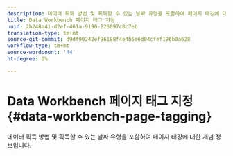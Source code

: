 ```yaml
---
description: 데이터 획득 방법 및 획득할 수 있는 날짜 유형을 포함하여 페이지 태깅에 대한 개념 정보입니다.
title: Data Workbench 페이지 태그 지정
uuid: 2b248a41-d2ef-461a-9190-226097c8c7eb
translation-type: tm+mt
source-git-commit: d9df90242ef96188f4e4b5e6d04cfef196b0a628
workflow-type: tm+mt
source-wordcount: '44'
ht-degree: 0%

---
```



# Data Workbench 페이지 태그 지정{#data-workbench-page-tagging}

데이터 획득 방법 및 획득할 수 있는 날짜 유형을 포함하여 페이지 태깅에 대한 개념 정보입니다.

